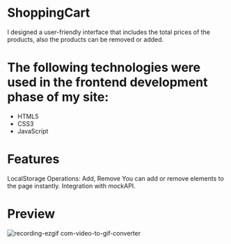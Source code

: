 # ShoppingCart

I designed a user-friendly interface that includes the total prices of the products, also the products can be removed or added.

# The following technologies were used in the frontend development phase of my site:
- HTML5
- CSS3
- JavaScript

# Features
LocalStorage Operations: Add, Remove
You can add or remove elements to the page instantly.
Integration with mockAPI.

# Preview

![recording-ezgif com-video-to-gif-converter](https://github.com/user-attachments/assets/c460ecfd-411e-41a4-94f1-40bd26bc7b22)
